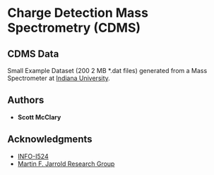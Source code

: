 # Charge Detection Mass Spectrometry (CDMS)

## CDMS Data

Small Example Dataset (200 2 MB *.dat files) generated from a Mass Spectrometer at [Indiana University](https://www.indiana.edu).

## Authors

* **Scott McClary** 

## Acknowledgments

* [INFO-I524](https://cloudmesh.github.io/classes/i524/index.html)
* [Martin F. Jarrold Research Group](http://www.indiana.edu/~nano/)
